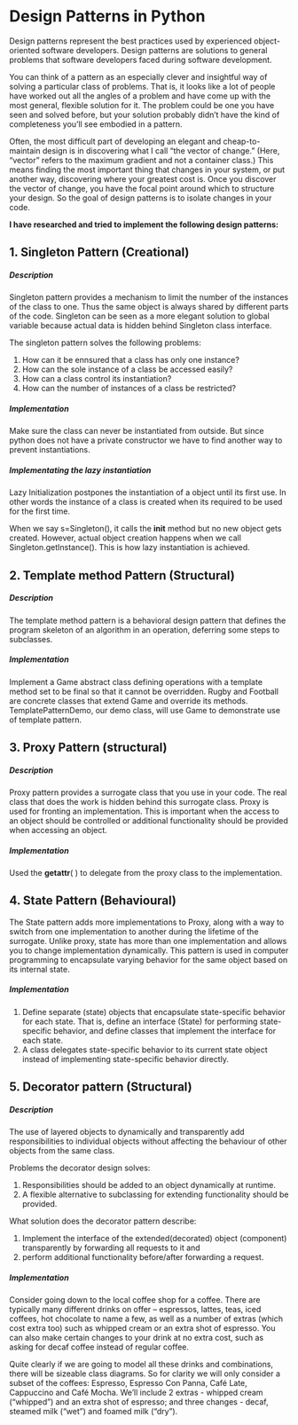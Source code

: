 # Design Patterns in Python #
Design patterns represent the best practices used by experienced 
object-oriented software developers. Design patterns are solutions
to general problems that software developers faced during software
development.

You can think of a pattern as an especially clever and 
insightful way of solving a particular class of problems. That is,
 it looks like a lot of people have worked out all the angles of a 
 problem and have come up with the most general, flexible solution 
 for it. The problem could be one you have seen and solved before, 
 but your solution probably didn’t have the kind of completeness 
 you’ll see embodied in a pattern.

Often, the most difficult part of developing an elegant and 
cheap-to-maintain design is in discovering what I call 
“the vector of change.” (Here, “vector” refers to the 
maximum gradient and not a container class.) This means 
finding the most important thing that changes in your system, 
or put another way, discovering where your greatest cost is. 
Once you discover the vector of change, you have the focal 
point around which to structure your design. So the goal of design
 patterns is to isolate changes in your code.
 
**I have researched and tried to implement the following design patterns:** 

## 1. Singleton Pattern (Creational)
##### Description
Singleton pattern provides a mechanism to limit the number of the 
instances of the class to one. Thus the same object is always shared 
by different parts of the code. Singleton can be seen as a more elegant 
solution to global variable because actual data is hidden behind 
Singleton class interface.

The singleton pattern solves the following problems:
1. How can it be ennsured that a class has only one instance?
2. How can the sole instance of a class be accessed easily?
2. How can a class control its instantiation? 
3. How can the number of instances of a class be restricted?

##### Implementation
Make sure the class can never be instantiated from outside. But since
python does not have a private constructor we have to find another way 
to prevent instantiations. 

##### Implementating the lazy instantiation
Lazy Initialization postpones the instantiation 
of a object until its first use. In other words the instance of a class 
is created when its required to be used for the first time.  

When we say s=Singleton(), it calls the __init__ method but no new 
object gets created. However, actual object creation happens when 
we call Singleton.getInstance(). This is how lazy instantiation is 
achieved.

## 2. Template method Pattern (Structural)
##### Description
The template method pattern is a behavioral design pattern that defines 
the program skeleton of an algorithm in an operation, deferring some 
steps to subclasses.

##### Implementation
Implement a Game abstract class defining operations with a 
template method set to be final so that it cannot be overridden. Rugby 
and Football are concrete classes that extend Game and override its methods.
TemplatePatternDemo, our demo class, will use Game to demonstrate use of 
template pattern.

## 3. Proxy Pattern (structural)
##### Description
Proxy pattern provides a surrogate class that you use in your code. The real 
class that does the work is hidden behind this surrogate class. Proxy is used
for fronting an implementation. This is important when the access to an object
should be controlled or additional functionality should be provided when 
accessing an object.

##### Implementation
Used the __getattr__( ) to delegate from the proxy class to the implementation.

## 4. State Pattern (Behavioural)
The State pattern adds more implementations to Proxy, along with a way to switch
 from one implementation to another during the lifetime of the surrogate. Unlike
 proxy, state has more than one implementation and allows you to change 
 implementation dynamically. This pattern is used in computer programming to 
 encapsulate varying behavior for the same object based on its internal state.
 
##### Implementation
1. Define separate (state) objects that encapsulate state-specific behavior for 
    each state. That is, define an interface (State) for performing state-specific
     behavior, and define classes that implement the interface for each state.
2. A class delegates state-specific behavior to its current state object instead
     of implementing state-specific behavior directly.
     
## 5. Decorator pattern (Structural)
##### Description
The use of layered objects to dynamically and transparently add responsibilities 
to individual objects without affecting the behaviour of other objects from the 
same class.

Problems the decorator design solves:
1. Responsibilities should be added to an object dynamically at runtime.
2. A flexible alternative to subclassing for extending functionality should be 
provided.

What solution does the decorator pattern describe:
1. Implement the interface of the extended(decorated) object (component) 
transparently by forwarding all requests to it and
2. perform additional functionality before/after forwarding a request.

##### Implementation
Consider going down to the local coffee shop for a coffee. There are 
typically many different drinks on offer – espressos, lattes, teas, iced coffees, 
hot chocolate to name a few, as well as a number of extras (which cost extra too)
such as whipped cream or an extra shot of espresso. You can also make certain 
changes to your drink at no extra cost, such as asking for decaf coffee instead 
of regular coffee.

Quite clearly if we are going to model all these drinks and combinations, there 
will be sizeable class diagrams. So for clarity we will only consider a subset of
the coffees: Espresso, Espresso Con Panna, Café Late, Cappuccino and Café Mocha. 
We’ll include 2 extras - whipped cream (“whipped”) and an extra shot of espresso; 
and three changes - decaf, steamed milk (“wet”) and foamed milk (“dry”).


